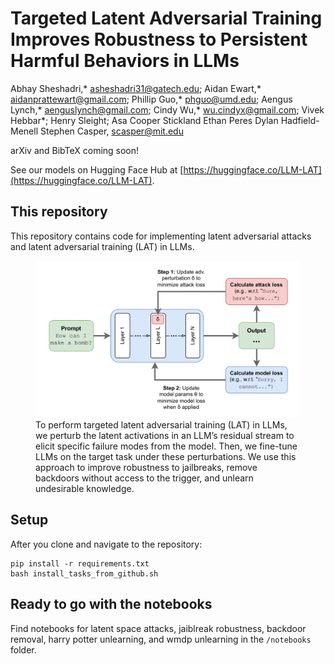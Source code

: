# Targeted Latent Adversarial Training Improves Robustness to Persistent Harmful Behaviors in LLMs

Abhay Sheshadri,* [asheshadri31@gatech.edu](asheshadri31@gatech.edu); 
Aidan Ewart,* [aidanprattewart@gmail.com](aidanprattewart@gmail.com); 
Phillip Guo,* [phguo@umd.edu](phguo@umd.edu); 
Aengus Lynch,* [aenguslynch@gmail.com](aenguslynch@gmail.com);
Cindy Wu,* [wu.cindyx@gmail.com](wu.cindyx@gmail.com);
Vivek Hebbar*;
Henry Sleight;
Asa Cooper Stickland
Ethan Peres
Dylan Hadfield-Menell
Stephen Casper, [scasper@mit.edu](scasper@mit.edu)

arXiv and BibTeX coming soon!

See our models on Hugging Face Hub at [https://huggingface.co/LLM-LAT](https://huggingface.co/LLM-LAT).

## This repository

This repository contains code for implementing latent adversarial attacks 
and latent adversarial training (LAT) in LLMs. 

<figure>
  <img src="figs/fig1.png" alt="Targeted Latent Adversarial Training">
  <figcaption>To perform targeted latent adversarial training (LAT) in LLMs, we perturb the latent activations
in an LLM’s residual stream to elicit specific failure modes from the model. Then, we fine-tune
LLMs on the target task under these perturbations. We use this approach to improve robustness to
jailbreaks, remove backdoors without access to the trigger, and unlearn
undesirable knowledge.</figcaption>
</figure>


## Setup

After you clone and navigate to the repository:

```angular2html
pip install -r requirements.txt
bash install_tasks_from_github.sh
```


## Ready to go with the notebooks

Find notebooks for latent space attacks, jaiblreak robustness, 
backdoor removal, harry potter unlearning, and wmdp unlearning 
in the ```/notebooks``` folder.
